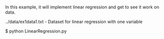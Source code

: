 In this example, it will implement linear regression and get to see it work on data. 

../data/ex1data1.txt - Dataset for linear regression with one variable


$ python LinearRegression.py
